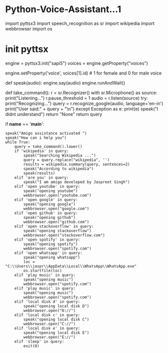 # Python-Voice-Assistant...1

import pyttsx3
import speech_recognition as sr
import wikipedia
import webbrowser
import os

# init pyttsx
engine = pyttsx3.init("sapi5")
voices = engine.getProperty("voices")

engine.setProperty('voice', voices[1].id)  # 1 for female and 0 for male voice


def speak(audio):
    engine.say(audio)
    engine.runAndWait()


def take_command():
    r = sr.Recognizer()
    with sr.Microphone() as source:
        print("Listening...")
        r.pause_threshold = 1
        audio = r.listen(source)
    try:
        print("Recognizing...")
        query = r.recognize_google(audio, language='en-in')
        print("User said:" + query + "\n")
    except Exception as e:
        print(e)
        speak("I didnt understand")
        return "None"
    return query


if __name__ == '__main__':

    speak("Amigo assistance activated ")
    speak("How can i help you")
    while True:
        query = take_command().lower()
        if 'wikipedia' in query:
            speak("Searching Wikipedia ...")
            query = query.replace("wikipedia", '')
            results = wikipedia.summary(query, sentences=2)
            speak("According to wikipedia")
            speak(results)
        elif 'are you' in query:
            speak("I am amigo developed by Jaspreet Singh")
        elif 'open youtube' in query:
            speak("opening youtube")
            webbrowser.open("youtube.com")
        elif 'open google' in query:
            speak("opening google")
            webbrowser.open("google.com")
        elif 'open github' in query:
            speak("opening github")
            webbrowser.open("github.com")
        elif 'open stackoverflow' in query:
            speak("opening stackoverflow")
            webbrowser.open("stackoverflow.com")
        elif 'open spotify' in query:
            speak("opening spotify")
            webbrowser.open("spotify.com")
        elif 'open whatsapp' in query:
            speak("opening whatsapp")
            loc = "C:\\Users\\jaspr\\AppData\\Local\\WhatsApp\\WhatsApp.exe"
            os.startfile(loc)
        elif 'play music' in query:
            speak("opening music")
            webbrowser.open("spotify.com")
        elif 'play music' in query:
            speak("opening music")
            webbrowser.open("spotify.com")
        elif 'local disk d' in query:
            speak("opening local disk D")
            webbrowser.open("D://")
        elif 'local disk c' in query:
            speak("opening local disk C")
            webbrowser.open("C://")
        elif 'local disk e' in query:
            speak("opening local disk E")
            webbrowser.open("E://")
        elif 'sleep' in query:
            exit(0)
